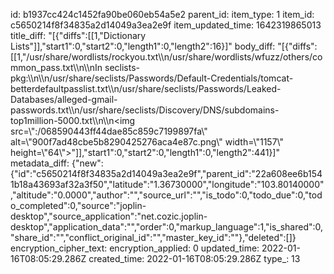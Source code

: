 id: b1937cc424c1452fa90be060eb54a5e2
parent_id: 
item_type: 1
item_id: c5650214f8f34835a2d14049a3ea2e9f
item_updated_time: 1642319865013
title_diff: "[{\"diffs\":[[1,\"Dictionary Lists\"]],\"start1\":0,\"start2\":0,\"length1\":0,\"length2\":16}]"
body_diff: "[{\"diffs\":[[1,\"/usr/share/wordlists/rockyou.txt\\\n/usr/share/wordlists/wfuzz/others/common_pass.txt\\\n\\\nIn seclists-pkg:\\\n\\\n/usr/share/seclists/Passwords/Default-Credentials/tomcat-betterdefaultpasslist.txt\\\n/usr/share/seclists/Passwords/Leaked-Databases/alleged-gmail-passwords.txt\\\n/usr/share/seclists/Discovery/DNS/subdomains-top1million-5000.txt\\\n\\\n<img src=\\\":/068590443ff44dae85c859c7199897fa\\\" alt=\\\"900f7ad48cbe5b8290425276aca4e87c.png\\\" width=\\\"1157\\\" height=\\\"64\\\">\"]],\"start1\":0,\"start2\":0,\"length1\":0,\"length2\":441}]"
metadata_diff: {"new":{"id":"c5650214f8f34835a2d14049a3ea2e9f","parent_id":"22a608ee6b1541b18a43693af32a3f50","latitude":"1.36730000","longitude":"103.80140000","altitude":"0.0000","author":"","source_url":"","is_todo":0,"todo_due":0,"todo_completed":0,"source":"joplin-desktop","source_application":"net.cozic.joplin-desktop","application_data":"","order":0,"markup_language":1,"is_shared":0,"share_id":"","conflict_original_id":"","master_key_id":""},"deleted":[]}
encryption_cipher_text: 
encryption_applied: 0
updated_time: 2022-01-16T08:05:29.286Z
created_time: 2022-01-16T08:05:29.286Z
type_: 13